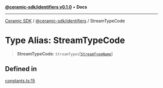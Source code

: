 [**@ceramic-sdk/identifiers v0.1.0**](../README.md) • **Docs**

***

[Ceramic SDK](../../../README.md) / [@ceramic-sdk/identifiers](../README.md) / StreamTypeCode

# Type Alias: StreamTypeCode

> **StreamTypeCode**: `StreamTypes`\[[`StreamTypeName`](StreamTypeName.md)\]

## Defined in

[constants.ts:15](https://github.com/ceramicstudio/ceramic-sdk/blob/2df74ee449b4c48a3a1f531066c64854fe2dc5dd/packages/identifiers/src/constants.ts#L15)
